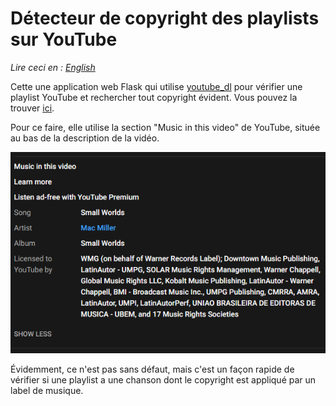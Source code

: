 # Détecteur de copyright des playlists sur YouTube

*Lire ceci en : [English](README.md)*

Cette une application web Flask qui utilise [youtube_dl](https://pypi.org/project/youtube_dl/) pour vérifier une playlist YouTube et rechercher tout copyright évident. Vous pouvez la trouver [ici](https://ytplaylist-copyright.herokuapp.com/).

Pour ce faire, elle utilise la section "Music in this video" de YouTube, située au bas de la description de la vidéo.

![Image montrant la section "Musique dans cette vidéo" de la description](/static/img/musicinvideo.PNG)

Évidemment, ce n'est pas sans défaut, mais c'est un façon rapide de vérifier si une playlist a une chanson dont le copyright est appliqué par un label de musique.
